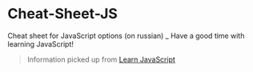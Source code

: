 # Cheat-Sheet-JS
Cheat sheet for JavaScript options (on russian)
_
Have a good time with learning JavaScript!
> Information picked up from [Learn JavaScript](https://learn.javascript.ru/)
